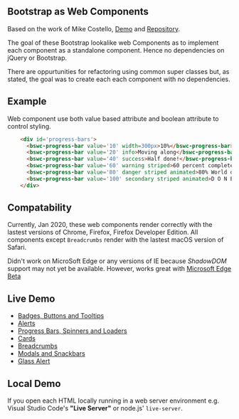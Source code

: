 
## Bootstrap as Web Components

Based on the work of Mike Costello, [Demo](http://mikecostello.github.io/bootstrap-web-components) and
[Repository](https://github.com/MikeCostello/bootstrap-web-components).

The goal of these Bootstrap lookalike web Components as to implement each component as a standalone 
component. Hence no dependencies on jQuery or Bootstrap.

There are oppurtunities for refactoring using common super classes but, as stated, the goal was to
create each each component with no dependencies.

## Example

Web component use both value based attribute and boolean attribute to control styling.

```html
    <div id='progress-bars'>
      <bswc-progress-bar value='10' width=300px>10%</bswc-progress-bar>
      <bswc-progress-bar value='20' info>Moving along</bswc-progress-bar>
      <bswc-progress-bar value='40' success>Half done!</bswc-progress-bar>
      <bswc-progress-bar value='60' warning striped>60 percent completed</bswc-progress-bar>
      <bswc-progress-bar value='80' danger striped animated>80% World domination almost complete!</bswc-progress-bar>
      <bswc-progress-bar value='100' secondary striped animated>D O N E !</bswc-progress-bar>
    </div>
```

## Compatability

Currently, Jan 2020, these web components render correctly with the lastest versions of Chrome, Firefox, Firefox Developer Edition.  All components except ```Breadcrumbs``` render with the lastest macOS version of Safari.  

Didn't work on MicroSoft Edge or any versions of IE because *ShadowDOM* support may not yet be available. However, works great with [Microsoft Edge Beta](https://www.microsoftedgeinsider.com)

## Live Demo

* [Badges, Buttons and Tooltips](http://willgilbert.org/Bootstrap-webcomponents/basic.html)
* [Alerts](http://willgilbert.org/Bootstrap-webcomponents/alerts.html)
* [Progress Bars, Spinners and Loaders](http://willgilbert.org/Bootstrap-webcomponents/animated.html)
* [Cards](http://willgilbert.org/Bootstrap-webcomponents/cards.html)
* [Breadcrumbs](http://willgilbert.org/Bootstrap-webcomponents/breadcrumbs.html)
* [Modals and Snackbars](http://willgilbert.org/Bootstrap-webcomponents/modal.html)
* [Glass Alert](http://willgilbert.org/Bootstrap-webcomponents/glass-alert.html)

## Local Demo

If you open each HTML locally running in a web server environment e.g. Visual Studio Code's **"Live Server"** or node.js' ```live-server```.



